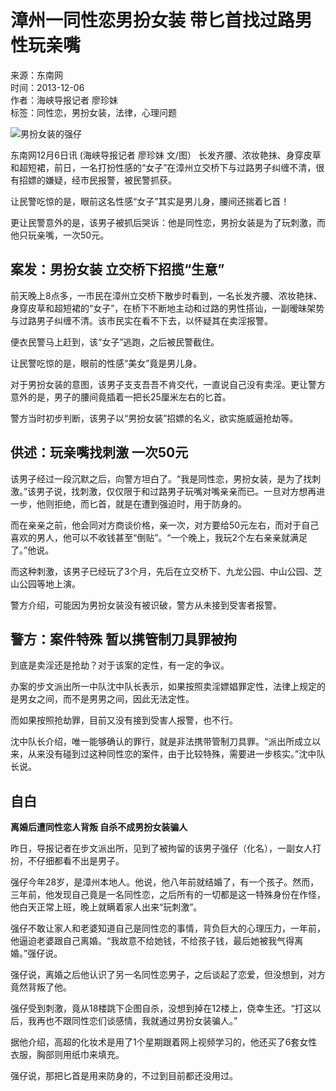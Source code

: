 # 漳州一同性恋男扮女装 带匕首找过路男性玩亲嘴

来源：东南网  
时间：2013-12-06  
作者：海峡导报记者 廖珍妹  
标签：同性恋，男扮女装，法律，心理问题

![男扮女装的强仔](http://nd.fjsen.com/images/attachement/jpg/site2/20131206/1c6f655189a5140b564b25.jpg)

东南网12月6日讯 (海峡导报记者 廖珍妹 文/图） 长发齐腰、浓妆艳抹、身穿皮草和超短裙，前日，一名打扮性感的“女子”在漳州立交桥下与过路男子纠缠不清，很有招嫖的嫌疑，经市民报警，被民警抓获。

让民警吃惊的是，眼前这名性感“女子”其实是男儿身，腰间还揣着匕首！

更让民警意外的是，该男子被抓后哭诉：他是同性恋，男扮女装是为了玩刺激，而他只玩亲嘴，一次50元。

## 案发：男扮女装 立交桥下招揽“生意”

前天晚上8点多，一市民在漳州立交桥下散步时看到，一名长发齐腰、浓妆艳抹、身穿皮草和超短裙的“女子”，在桥下不断地主动和过路的男性搭讪，一副暧昧架势与过路男子纠缠不清。该市民实在看不下去，以怀疑其在卖淫报警。

便衣民警马上赶到，该“女子”逃跑，之后被民警截住。

让民警吃惊的是，眼前的性感“美女”竟是男儿身。

对于男扮女装的意图，该男子支支吾吾不肯交代，一直说自己没有卖淫。更让警方意外的是，男子的腰间竟插着一把长25厘米左右的匕首。

警方当时初步判断，该男子以“男扮女装”招嫖的名义，欲实施威逼抢劫等。

## 供述：玩亲嘴找刺激 一次50元

该男子经过一段沉默之后，向警方坦白了。“我是同性恋，男扮女装，是为了找刺激。”该男子说，找刺激，仅仅限于和过路男子玩嘴对嘴亲亲而已。一旦对方想再进一步，他则拒绝，而匕首，就是在遭到强迫时，用于防身的。

而在亲亲之前，他会同对方商谈价格，亲一次，对方要给50元左右，而对于自己喜欢的男人，他可以不收钱甚至“倒贴”。“一个晚上，我玩2个左右亲亲就满足了。”他说。

而这种刺激，该男子已经玩了3个月，先后在立交桥下、九龙公园、中山公园、芝山公园等地上演。

警方介绍，可能因为男扮女装没有被识破，警方从未接到受害者报警。

## 警方：案件特殊 暂以携管制刀具罪被拘

到底是卖淫还是抢劫？对于该案的定性，有一定的争议。

办案的步文派出所一中队沈中队长表示，如果按照卖淫嫖娼罪定性，法律上规定的是男女之间，而不是男男之间，因此无法定性。

而如果按照抢劫罪，目前又没有接到受害人报警，也不行。

沈中队长介绍，唯一能够确认的罪行，就是非法携带管制刀具罪。“派出所成立以来，从来没有碰到过这种同性恋的案件，由于比较特殊，需要进一步核实。”沈中队长说。

## 自白

**离婚后遭同性恋人背叛 自杀不成男扮女装骗人**

昨日，导报记者在步文派出所，见到了被拘留的该男子强仔（化名），一副女人打扮，不仔细都看不出是男子。

强仔今年28岁，是漳州本地人。他说，他八年前就结婚了，有一个孩子。然而，三年前，他发现自己竟是一名同性恋，之后所有的一切都是这一特殊身份在作怪，他白天正常上班，晚上就瞒着家人出来“玩刺激”。

强仔不敢让家人和老婆知道自己是同性恋的事情，背负巨大的心理压力，一年前，他逼迫老婆跟自己离婚。“我故意不给她钱，不给孩子钱，最后她被我气得离婚。”强仔说。

强仔说，离婚之后他认识了另一名同性恋男子，之后谈起了恋爱，但没想到，对方竟然背叛了他。

强仔受到刺激，竟从18楼跳下企图自杀，没想到掉在12楼上，侥幸生还。“打这以后，我再也不跟同性恋们谈感情，我就通过男扮女装骗人。”

据他介绍，高超的化妆术是用了1个星期跟着网上视频学习的，他还买了6套女性衣服，胸部则用纸巾来填充。

强仔说，那把匕首是用来防身的，不过到目前都还没用过。